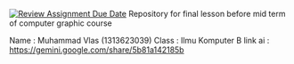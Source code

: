 [![Review Assignment Due Date](https://classroom.github.com/assets/deadline-readme-button-22041afd0340ce965d47ae6ef1cefeee28c7c493a6346c4f15d667ab976d596c.svg)](https://classroom.github.com/a/ZCO_vauY)
Repository for final lesson before mid term of computer graphic course

Name    : Muhammad Vlas (1313623039)
Class   : Ilmu Komputer B
link ai : https://gemini.google.com/share/5b81a142185b